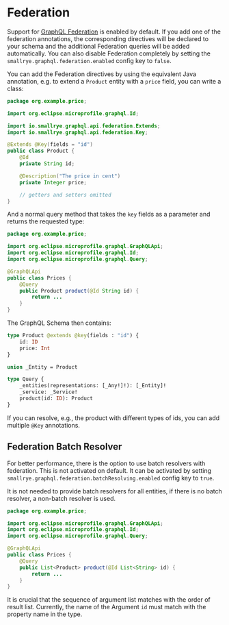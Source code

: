 # Federation

Support for [GraphQL Federation](https://www.apollographql.com/docs/federation) is enabled by default. If you add one of the federation annotations, the corresponding directives will be declared to your schema and the additional Federation queries will be added automatically. You can also disable Federation completely by setting the `smallrye.graphql.federation.enabled` config key to `false`.

You can add the Federation directives by using the equivalent Java annotation, e.g. to extend a `Product` entity with a `price` field, you can write a class:

```java
package org.example.price;

import org.eclipse.microprofile.graphql.Id;

import io.smallrye.graphql.api.federation.Extends;
import io.smallrye.graphql.api.federation.Key;

@Extends @Key(fields = "id")
public class Product {
    @Id
    private String id;

    @Description("The price in cent")
    private Integer price;

    // getters and setters omitted
}
```

And a normal query method that takes the `key` fields as a parameter and returns the requested type:

```java
package org.example.price;

import org.eclipse.microprofile.graphql.GraphQLApi;
import org.eclipse.microprofile.graphql.Id;
import org.eclipse.microprofile.graphql.Query;

@GraphQLApi
public class Prices {
    @Query
    public Product product(@Id String id) {
        return ...
    }
}
```

The GraphQL Schema then contains:

```graphql
type Product @extends @key(fields : "id") {
    id: ID
    price: Int
}

union _Entity = Product

type Query {
    _entities(representations: [_Any!]!): [_Entity]!
    _service: _Service!
    product(id: ID): Product
}
```

If you can resolve, e.g., the product with different types of ids, you can add multiple `@Key` annotations.
## Federation Batch Resolver

For better performance, there is the option to use batch resolvers with federation. This is not activated on default. It can be activated by setting `smallrye.graphql.federation.batchResolving.enabled` config key to `true`.

It is not needed to provide batch resolvers for all entities, if there is no batch resolver, a non-batch resolver is used.

```java
package org.example.price;

import org.eclipse.microprofile.graphql.GraphQLApi;
import org.eclipse.microprofile.graphql.Id;
import org.eclipse.microprofile.graphql.Query;

@GraphQLApi
public class Prices {
    @Query
    public List<Product> product(@Id List<String> id) {
        return ...
    }
}
```

It is crucial that the sequence of argument list matches with the order of result list. Currently, the name of the Argument `id` must match with the property name in the type.

